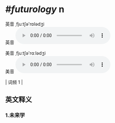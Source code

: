 # ***\#futurology*** n
英音 ˌfjuːtʃə'rɒlədʒi  
英音
<audio src="./media/futurology1.aac" controls="controls"></audio>

美音 ˌfjuːtʃə'rɑːlədʒi  
美音
<audio src="./media/futurology2.aac" controls="controls"></audio>



| 词频 1 |  

英文释义
---
### 1.**未来学**  


